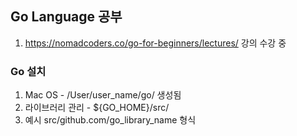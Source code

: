## Go Language 공부
1. https://nomadcoders.co/go-for-beginners/lectures/
강의 수강 중

### Go 설치
1. Mac OS - /User/user_name/go/ 생성됨
2. 라이브러리 관리 - ${GO_HOME}/src/
3. 예시 src/github.com/go_library_name 형식

